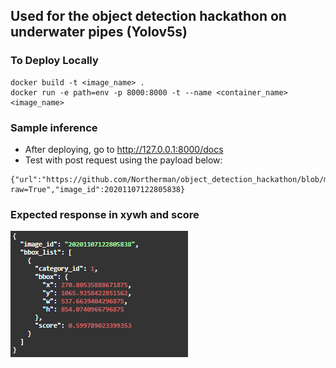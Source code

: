 ## Used for the object detection hackathon on underwater pipes (Yolov5s)


### To Deploy Locally
```
docker build -t <image_name> .
docker run -e path=env -p 8000:8000 -t --name <container_name> <image_name>
```

### Sample inference
- After deploying, go to http://127.0.0.1:8000/docs
- Test with post request using the payload below:

```
{"url":"https://github.com/Northerman/object_detection_hackathon/blob/main/20201107122805838.png?raw=True","image_id":20201107122805838}
```

### Expected response in xywh and score
![alt text](https://github.com/Northerman/object_detection_hackathon/blob/main/expected_response.png?raw=true)



